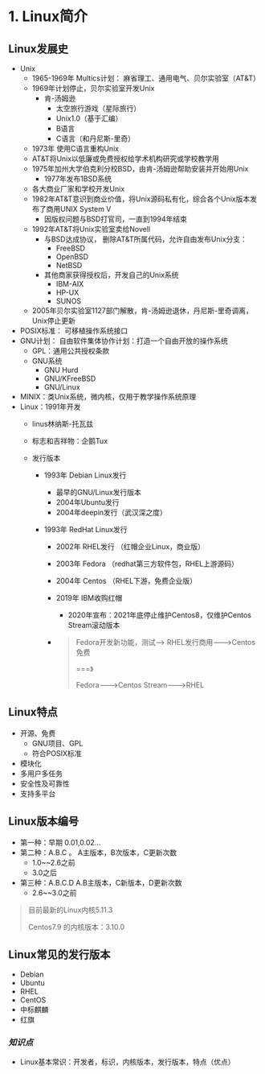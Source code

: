 # 1. Linux简介

## Linux发展史

- Unix
  - 1965-1969年 Multics计划： 麻省理工、通用电气、贝尔实验室（AT&T）
  - 1969年计划停止，贝尔实验室开发Unix
    - 肯-汤姆逊
      - 太空旅行游戏（星际旅行）
      - Unix1.0（基于汇编）
      - B语言
      - C语言（和丹尼斯-里奇）
  - 1973年 使用C语言重构Unix
  - AT&T将Unix以低廉或免费授权给学术机构研究或学校教学用
  - 1975年加州大学伯克利分校BSD，由肯-汤姆逊帮助安装并开始用Unix
    - 1977年发布1BSD系统
  - 各大商业厂家和学校开发Unix
  - 1982年AT&T意识到商业价值，将Unix源码私有化，综合各个Unix版本发布了商用UNIX System V
    - 因版权问题与BSD打官司，一直到1994年结束
  - 1992年AT&T将Unix实验室卖给Novell
    - 与BSD达成协议， 删除AT&T所属代码，允许自由发布Unix分支：
      - FreeBSD
      - OpenBSD
      - NetBSD
    - 其他商家获得授权后，开发自己的Unix系统
      - IBM-AIX
      - HP-UX
      - SUNOS
  - 2005年贝尔实验室1127部门解散，肯-汤姆逊退休，丹尼斯-里奇调离，Unix停止更新
- POSIX标准： 可移植操作系统接口
- GNU计划： 自由软件集体协作计划：打造一个自由开放的操作系统
  - GPL：通用公共授权条款
  - GNU系统
    - GNU Hurd
    - GNU/KFreeBSD
    - GNU/Linux
- MINIX：类Unix系统，微内核，仅用于教学操作系统原理
- Linux：1991年开发
  - linus林纳斯-托瓦兹
  
  - 标志和吉祥物：企鹅Tux
  
  - 发行版本
  
    - 1993年 Debian Linux发行
  
      - 最早的GNU/Linux发行版本
      - 2004年Ubuntu发行
      - 2004年deepin发行（武汉深之度）
  
    - 1993年 RedHat Linux发行
  
      - 2002年 RHEL发行 （红帽企业Linux，商业版）
  
      - 2003年 Fedora （redhat第三方软件包，RHEL上游源码）
  
      - 2004年 Centos （RHEL下游，免费企业版）
  
      - 2019年 IBM收购红帽
  
        - 2020年宣布：2021年底停止维护Centos8，仅维护Centos Stream滚动版本
  
      - > Fedora开发新功能，测试--> RHEL发行商用--->Centos免费
        >
        > ===》
        >
        > Fedora--->Centos Stream--->RHEL

## Linux特点

- 开源、免费
  - GNU项目、GPL
  - 符合POSIX标准
- 模块化
- 多用户多任务
- 安全性及可靠性
- 支持多平台

## Linux版本编号

- 第一种：早期 0.01,0.02...
- 第二种：A.B.C 。 A主版本，B次版本，C更新次数
  - 1.0~~2.6之前
  - 3.0之后
- 第三种：A.B.C.D A.B主版本，C新版本，D更新次数
  - 2.6~~3.0之前

> 目前最新的Linux内核5.11.3
>
> Centos7.9 的内核版本：3.10.0

## Linux常见的发行版本

- Debian
- Ubuntu
- RHEL
- CentOS
- 中标麒麟
- 红旗



### *知识点*

- Linux基本常识：开发者，标识，内核版本，发行版本，特点（优点）

